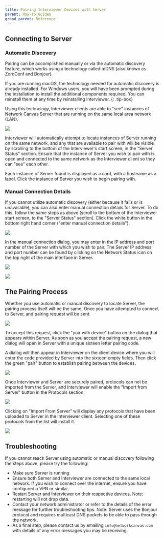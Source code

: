 ```yaml
---
title: Pairing Interviewer Devices with Server
parent: How-to Guides
grand_parent: Reference
---
```


## Connecting to Server

### Automatic Discovery

Pairing can be accomplished manually or via the automatic discovery feature, which works using a technology called mDNS (also known as ZeroConf and Bonjour).

If you are running macOS, the technology needed for automatic discovery is already installed. For Windows users, you will have been prompted during the installation to install the additional components required. You can reinstall them at any time by reinstalling Interviewer.
{: .tip-box}

Using this technology, Interviewer clients are able to "see" instances of Network Canvas Server that are running on the same local area network (LAN).

![](../../assets/img/key-concepts/pairing/nc-found-server.png)

Interviewer will automatically attempt to locate instances of Server running on the same network, and any that are available to pair with will be visible by scrolling to the bottom of the Interviewer's start screen, in the "Server Status" section. Ensure that the instance of Server you wish to pair with is open and connected to the same network as the Interviewer client so they can "see" each other.

Each instance of Server found is displayed as a card, with a hostname as a label. Click the instance of Server you wish to begin pairing with.

### Manual Connection Details

If you cannot utilize automatic discovery (either because it fails or is unavailable), you can also enter manual connection details for Server. To do this, follow the same steps as above (scroll to the bottom of the Interviewer start screen, to the "Server Status" section). Click the white button in the bottom right hand corner ("enter manual connection details").

![](../../assets/img/key-concepts/pairing/nc-manual-pairing.png)

In the manual connection dialog, you may enter in the IP address and port number of the Server with which you wish to pair. The Server IP address and port number can be found by clicking on the Network Status icon on the top right of the main interface in Server.

![](../../assets/img/key-concepts/pairing/server-network-status-button.png)

![](../../assets/img/key-concepts/pairing/server-manual-details.png)

## The Pairing Process

Whether you use automatic or manual discovery to locate Server, the pairing process itself will be the same. Once you have attempted to connect to Server, and pairing request will be sent.

![](../../assets/img/key-concepts/pairing/server-acknowledge.png)

To accept this request, click the "pair with device" button on the dialog that appears within Server. As soon as you accept the pairing request, a new dialog will open in Server with a unique sixteen letter pairing code.

A dialog will then appear in Interviewer on the client device where you will enter the code provided by Server into the sixteen empty fields. Then click the green "pair" button to establish pairing between the devices.

![](../../assets/img/key-concepts/pairing/nc-pairing-code.png)

Once Interviewer and Server are securely paired, protocols can not be imported from the Server, and Interviewer will enable the "Import from Server" button in the Protocols section.

![](../../assets/img/key-concepts/pairing/nc-import-from-server.png)

Clicking on "Import From Server" will display any protocols that have been uploaded to Server in the Interviewer client. Selecting one of these protocols from the list will install it.

![](../../assets/img/key-concepts/pairing/protocol-list.png)

## Troubleshooting

If you cannot reach Server using automatic or manual discovery following the steps above, please try the following:

* Make sure Server is running.
* Ensure both Server and Interviewer are connected to the same local network. If you wish to connect over the internet, ensure you have configured a VPN or similar.
* Restart Server and Interviewer on their respective devices. Note: restarting will not drop data.
* Contact your network administrator or refer to the details of the error message for further troubleshooting tips. Note: Server uses the Bonjour protocol and requires multicast DNS packets to be able to pass through the network.
* As a final step, please contact us by emailing `info@networkcanvas.com` with details of any error messages you may be receiving.
